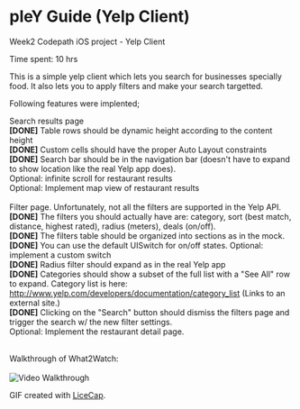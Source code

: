 pleY Guide (Yelp Client) <br>
===========================

Week2 Codepath iOS project - Yelp Client

Time spent: 10 hrs

This is a simple yelp client which lets you search for businesses specially food. It also lets you to apply filters and make your search targetted.


Following features were implented; <br>

Search results page <br>
<b>[DONE]</b> Table rows should be dynamic height according to the content height <br>
<b>[DONE]</b> Custom cells should have the proper Auto Layout constraints <br>
<b>[DONE]</b> Search bar should be in the navigation bar (doesn't have to expand to show location like the real Yelp app does). <br>
Optional: infinite scroll for restaurant results <br>
Optional: Implement map view of restaurant results <br> <br>
Filter page. Unfortunately, not all the filters are supported in the Yelp API. <br>
<b>[DONE]</b> The filters you should actually have are: category, sort (best match, distance, highest rated), radius (meters), deals (on/off). <br>
<b>[DONE]</b> The filters table should be organized into sections as in the mock. <br>
<b>[DONE]</b> You can use the default UISwitch for on/off states. Optional: implement a custom switch <br>
<b>[DONE]</b> Radius filter should expand as in the real Yelp app <br>
<b>[DONE]</b> Categories should show a subset of the full list with a "See All" row to expand. Category list is here: http://www.yelp.com/developers/documentation/category_list (Links to an external site.) <br>
<b>[DONE]</b> Clicking on the "Search" button should dismiss the filters page and trigger the search w/ the new filter settings. <br>
Optional: Implement the restaurant detail page. <br> <br>


Walkthrough of What2Watch: <br> <br>
![Video Walkthrough](pleYGuide.gif)

GIF created with [LiceCap](http://www.cockos.com/licecap/).


